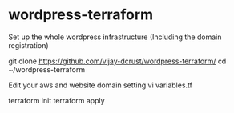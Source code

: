 # wordpress-terraform

Set up the whole wordpress infrastructure (Including the domain registration)

 git clone https://github.com/vijay-dcrust/wordpress-terraform/
 cd ~/wordpress-terraform
  
 Edit your aws and website domain setting 
 vi variables.tf
 
 terraform init
 terraform apply
 

